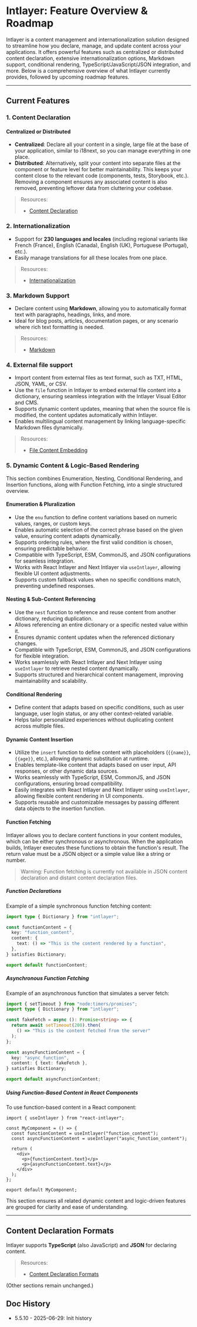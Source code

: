 # Intlayer: Feature Overview & Roadmap

Intlayer is a content management and internationalization solution designed to streamline how you declare, manage, and update content across your applications. It offers powerful features such as centralized or distributed content declaration, extensive internationalization options, Markdown support, conditional rendering, TypeScript/JavaScript/JSON integration, and more. Below is a comprehensive overview of what Intlayer currently provides, followed by upcoming roadmap features.

---

## Current Features

### 1. Content Declaration

#### Centralized or Distributed

- **Centralized**: Declare all your content in a single, large file at the base of your application, similar to i18next, so you can manage everything in one place.
- **Distributed**: Alternatively, split your content into separate files at the component or feature level for better maintainability. This keeps your content close to the relevant code (components, tests, Storybook, etc.). Removing a component ensures any associated content is also removed, preventing leftover data from cluttering your codebase.

> Resources:
>
> - [Content Declaration](https://github.com/aymericzip/intlayer/blob/main/docs/docs/en/dictionary/get_started.md)

### 2. Internationalization

- Support for **230 languages and locales** (including regional variants like French (France), English (Canada), English (UK), Portuguese (Portugal), etc.).
- Easily manage translations for all these locales from one place.

> Resources:
>
> - [Internationalization](https://github.com/aymericzip/intlayer/blob/main/docs/docs/en/dictionary/translation.md)

### 3. Markdown Support

- Declare content using **Markdown**, allowing you to automatically format text with paragraphs, headings, links, and more.
- Ideal for blog posts, articles, documentation pages, or any scenario where rich text formatting is needed.

> Resources:
>
> - [Markdown](https://github.com/aymericzip/intlayer/blob/main/docs/docs/en/dictionary/markdown.md)

### 4. External file support

- Import content from external files as text format, such as TXT, HTML, JSON, YAML, or CSV.
- Use the `file` function in Intlayer to embed external file content into a dictionary, ensuring seamless integration with the Intlayer Visual Editor and CMS.
- Supports dynamic content updates, meaning that when the source file is modified, the content updates automatically within Intlayer.
- Enables multilingual content management by linking language-specific Markdown files dynamically.

> Resources:
>
> - [File Content Embedding](https://github.com/aymericzip/intlayer/blob/main/docs/docs/en/dictionary/file.md)

### 5. Dynamic Content & Logic-Based Rendering

This section combines Enumeration, Nesting, Conditional Rendering, and Insertion functions, along with Function Fetching, into a single structured overview.

#### Enumeration & Pluralization

- Use the `enu` function to define content variations based on numeric values, ranges, or custom keys.
- Enables automatic selection of the correct phrase based on the given value, ensuring content adapts dynamically.
- Supports ordering rules, where the first valid condition is chosen, ensuring predictable behavior.
- Compatible with TypeScript, ESM, CommonJS, and JSON configurations for seamless integration.
- Works with React Intlayer and Next Intlayer via `useIntlayer`, allowing flexible UI content adjustments.
- Supports custom fallback values when no specific conditions match, preventing undefined responses.

#### Nesting & Sub-Content Referencing

- Use the `nest` function to reference and reuse content from another dictionary, reducing duplication.
- Allows referencing an entire dictionary or a specific nested value within it.
- Ensures dynamic content updates when the referenced dictionary changes.
- Compatible with TypeScript, ESM, CommonJS, and JSON configurations for flexible integration.
- Works seamlessly with React Intlayer and Next Intlayer using `useIntlayer` to retrieve nested content dynamically.
- Supports structured and hierarchical content management, improving maintainability and scalability.

#### Conditional Rendering

- Define content that adapts based on specific conditions, such as user language, user login status, or any other context-related variable.
- Helps tailor personalized experiences without duplicating content across multiple files.

#### Dynamic Content Insertion

- Utilize the `insert` function to define content with placeholders (`{{name}}`, `{{age}}`, etc.), allowing dynamic substitution at runtime.
- Enables template-like content that adapts based on user input, API responses, or other dynamic data sources.
- Works seamlessly with TypeScript, ESM, CommonJS, and JSON configurations, ensuring broad compatibility.
- Easily integrates with React Intlayer and Next Intlayer using `useIntlayer`, allowing flexible content rendering in UI components.
- Supports reusable and customizable messages by passing different data objects to the insertion function.

#### Function Fetching

Intlayer allows you to declare content functions in your content modules, which can be either synchronous or asynchronous. When the application builds, Intlayer executes these functions to obtain the function's result. The return value must be a JSON object or a simple value like a string or number.

> Warning: Function fetching is currently not available in JSON content declaration and distant content declaration files.

##### Function Declarations

Example of a simple synchronous function fetching content:

```typescript
import type { Dictionary } from "intlayer";

const functionContent = {
  key: "function_content",
  content: {
    text: () => "This is the content rendered by a function",
  },
} satisfies Dictionary;

export default functionContent;
```

##### Asynchronous Function Fetching

Example of an asynchronous function that simulates a server fetch:

```typescript
import { setTimeout } from "node:timers/promises";
import type { Dictionary } from "intlayer";

const fakeFetch = async (): Promise<string> => {
  return await setTimeout(200).then(
    () => "This is the content fetched from the server"
  );
};

const asyncFunctionContent = {
  key: "async_function",
  content: { text: fakeFetch },
} satisfies Dictionary;

export default asyncFunctionContent;
```

##### Using Function-Based Content in React Components

To use function-based content in a React component:

```tsx
import { useIntlayer } from "react-intlayer";

const MyComponent = () => {
  const functionContent = useIntlayer("function_content");
  const asyncFunctionContent = useIntlayer("async_function_content");

  return (
    <div>
      <p>{functionContent.text}</p>
      <p>{asyncFunctionContent.text}</p>
    </div>
  );
};

export default MyComponent;
```

This section ensures all related dynamic content and logic-driven features are grouped for clarity and ease of understanding.

---

## Content Declaration Formats

Intlayer supports **TypeScript** (also JavaScript) and **JSON** for declaring content.

> Resources:
>
> - [Content Declaration Formats](https://github.com/aymericzip/intlayer/blob/main/docs/docs/en/dictionary/content_extention_customization.md)

(Other sections remain unchanged.)

## Doc History

- 5.5.10 - 2025-06-29: Init history
